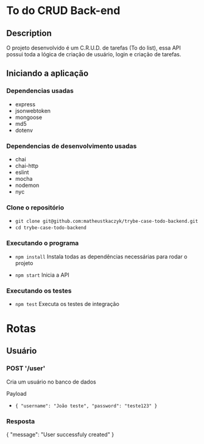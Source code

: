 # To do CRUD Back-end

## Description

O projeto desenvolvido é um C.R.U.D. de tarefas (To do list), essa API possui toda a lógica de criação de usuário, login e criação de tarefas.

## Iniciando a aplicação

### Dependencias usadas

* express
* jsonwebtoken
* mongoose
* md5
* dotenv

### Dependencias de desenvolvimento usadas
* chai
* chai-http
* eslint
* mocha
* nodemon
* nyc

### Clone o repositório

* `git clone git@github.com:matheustkaczyk/trybe-case-todo-backend.git`
* `cd trybe-case-todo-backend`

### Executando o programa

* `npm install`
Instala todas as dependências necessárias para rodar o projeto

* `npm start`
Inicia a API

### Executando os testes

* `npm test`
Executa os testes de integração

# Rotas

## Usuário

### POST '/user'
Cria um usuário no banco de dados

Payload
* `{ "username": "João teste", "password": "teste123" }` 

### Resposta


{
    "message": "User successfuly created"
}


